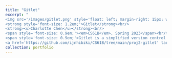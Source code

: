 ```yaml
---
title: "Gitlet"
excerpt: "
<img src='/images/gitlet.png' style='float: left; margin-right: 15px; width: 400px; height: auto;' />
<strong style='font-size: 1.2em;'>Gitlet</strong><br/>
<strong><u>Charlotte Chen</u></strong><br/>
<span style='font-size: 0.9em;'><em>CS61B</em>, Spring 2023</span><br/><br/>
<span style='font-size: 0.9em;'>Gitlet is a simplified version control system implemented in Java. It mimics basic Git functionalities, allowing users to track changes, create commits, handle branches, and manage a staging area.</span>
<a href='https://github.com/ijnhibiki/CS61B/tree/main/proj2-gitlet' target='_blank' style='font-size: 0.9em;'>[code]</a>"
collection: portfolio
---
```

